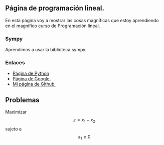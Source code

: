 <script src='https://cdnjs.cloudflare.com/ajax/libs/mathjax/2.7.5/MathJax.js?config=TeX-MML-AM_CHTML' async></script>

## Página de programación lineal.

En esta página voy a mostrar las cosas magníficas que estoy aprendiendo en el 
magnífico curso de Programación lineal.

### Sympy

Aprendimos a usar la biblioteca sympy.

### Enlaces

- [Página de Python](https://www.python.org/)
- [Página de Google.](https://www.google.com/)
- [Mi página de Github.](https://adriyaspik.github.io/programacion_lineal/)

## Problemas

Maximizar $$z=x_1+x_2$$ sujeto a $$x_1\geq 0$$ 